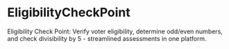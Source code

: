 # EligibilityCheckPoint
Eligibility Check Point: Verify voter eligibility, determine odd/even numbers, and check divisibility by 5 - streamlined assessments in one platform.
